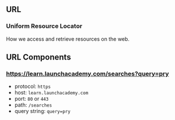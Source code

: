 ## URL

### Uniform Resource Locator

How we access and retrieve resources on the web.

## URL Components
### https://learn.launchacademy.com/searches?query=pry

* protocol: `https`
* host: `learn.launchacademy.com`
* port: `80` or `443`
* path: `/searches`
* query string: `query=pry`

